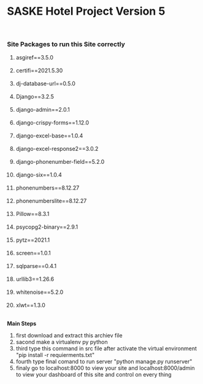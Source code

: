 <h1>SASKE Hotel Project Version 5 </h1><br>
<h3>Site Packages to run this Site correctly</h3>
<ol>
    <li>asgiref==3.5.0</li> <br>
    <li>certifi==2021.5.30</li><br>
    <li>dj-database-url==0.5.0</li><br>
    <li>Django==3.2.5</li><br>
    <li>django-admin==2.0.1</li><br>
    <li>django-crispy-forms==1.12.0</li><br>
    <li>django-excel-base==1.0.4</li><br>
    <li>django-excel-response2==3.0.2</li><br>
    <li>django-phonenumber-field==5.2.0</li><br>
    <li>django-six==1.0.4</li><br>
    <li>phonenumbers==8.12.27</li><br>
    <li>phonenumberslite==8.12.27</li><br>
    <li>Pillow==8.3.1</li><br>
    <li>psycopg2-binary==2.9.1</li><br>
    <li>pytz==2021.1</li><br>
    <li>screen==1.0.1</li><br>
    <li>sqlparse==0.4.1</li><br>
    <li>urllib3==1.26.6</li><br>
    <li>whitenoise==5.2.0</li><br>
    <li>xlwt==1.3.0</li><br>
</ol>
<b>Main Steps </b><br>
<ol>
    <li>first download and extract this archiev file</li>
    <li>sacond make a virtualenv py python </li>
    <li>third type this command in src file after activate the virtual environment "pip install -r requierments.txt"</li>
    <li>fourth type final comand to run server "python manage.py runserver"</li>
    <li>finaly go to localhost:8000 to view your site and localhost:8000/admin to view your dashboard of this site and control on every thing </li>
</ol>
